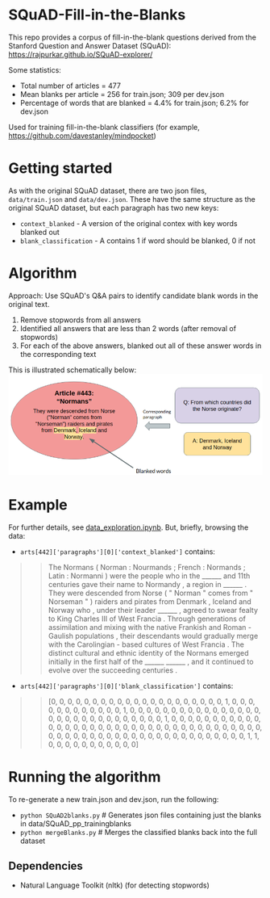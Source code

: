 # SQuAD-Fill-in-the-Blanks

This repo provides a corpus of fill-in-the-blank questions derived from the Stanford Question and Answer Dataset (SQuAD): https://rajpurkar.github.io/SQuAD-explorer/

Some statistics:
- Total number of articles = 477
- Mean blanks per article = 256 for train.json; 309 per dev.json
- Percentage of words that are blanked = 4.4% for train.json; 6.2% for dev.json

Used for training fill-in-the-blank classifiers (for example, https://github.com/davestanley/mindpocket)

# Getting started

As with the original SQuAD dataset, there are two json files, `data/train.json` and `data/dev.json`. These have the same structure as the original SQuAD dataset, but each paragraph has two new keys: 

- `context_blanked` - A version of the original contex with key words blanked out
- `blank_classification` - A contains 1 if word should be blanked, 0 if not

# Algorithm

Approach: Use SQuAD's Q&A pairs to identify candidate blank words in the original text. 
1. Remove stopwords from all answers
1. Identified all answers that are less than 2 words (after removal of stopwords)
1. For each of the above answers, blanked out all of these answer words in the corresponding text

This is illustrated schematically below:
![Algorithm Diagram](https://github.com/davestanley/SQuAD-Fill-in-the-Blanks/raw/master/algorithm_diagram.png)

# Example

For further details, see [data_exploration.ipynb](https://github.com/davestanley/SQuAD-Fill-in-the-Blanks/blob/master/data_exploration.ipynb). But, briefly, browsing the data:
 - `arts[442]['paragraphs'][0]['context_blanked']` contains:
>> The Normans ( Norman : Nourmands ; French : Normands ; Latin : Normanni ) were the people who in the ______ and 11th centuries gave their name to Normandy , a region in ______ . They were descended from Norse ( " Norman " comes from " Norseman " ) raiders and pirates from Denmark , Iceland and Norway who , under their leader ______ , agreed to swear fealty to King Charles III of West Francia . Through generations of assimilation and mixing with the native Frankish and Roman - Gaulish populations , their descendants would gradually merge with the Carolingian - based cultures of West Francia . The distinct cultural and ethnic identity of the Normans emerged initially in the first half of the ______ ______ , and it continued to evolve over the succeeding centuries .

- `arts[442]['paragraphs'][0]['blank_classification']` contains:
>> [0, 0, 0, 0, 0, 0, 0, 0, 0, 0, 0, 0, 0, 0, 0, 0, 0, 0, 0, 0, 0, 1, 0, 0, 0, 0, 0, 0, 0, 0, 0, 0, 0, 0, 1, 0, 0, 0, 0, 0, 0, 0, 0, 0, 0, 0, 0, 0, 0, 0, 0, 0, 0, 0, 0, 0, 0, 0, 0, 0, 0, 0, 0, 0, 0, 1, 0, 0, 0, 0, 0, 0, 0, 0, 0, 0, 0, 0, 0, 0, 0, 0, 0, 0, 0, 0, 0, 0, 0, 0, 0, 0, 0, 0, 0, 0, 0, 0, 0, 0, 0, 0, 0, 0, 0, 0, 0, 0, 0, 0, 0, 0, 0, 0, 0, 0, 0, 0, 0, 0, 0, 0, 0, 0, 0, 0, 0, 1, 1, 0, 0, 0, 0, 0, 0, 0, 0, 0, 0, 0]

# Running the algorithm

To re-generate a new train.json and dev.json, run the following:

- `python SQuAD2blanks.py`      # Generates json files containing just the blanks in data/SQuAD_pp_trainingblanks
- `python mergeBlanks.py`       # Merges the classified blanks back into the full dataset


## Dependencies
- Natural Language Toolkit (nltk) (for detecting stopwords)



